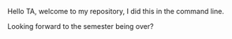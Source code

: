 Hello TA, welcome to my repository, I did this in the command line.




Looking forward to the semester being over?
